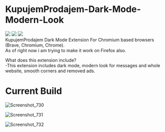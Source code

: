 # KupujemProdajem-Dark-Mode-Modern-Look
<img src="https://img.shields.io/badge/test-phase-brightgreen"> <img src="https://img.shields.io/badge/version-1.0-brightgreen"> <img src="https://img.shields.io/badge/chromium-addon-blue"> <br>
KupujemProdajem Dark Mode Extension For Chromium based browsers (Brave, Chromium, Chrome).<br>
As of right now i am trying to make it work on Firefox also.

What does this extension include?<br>
-This extension includes dark mode, modern look for messages and whole website, smooth corners and removed ads.


<h1>Current Build</h1>

![Screenshot_730](https://user-images.githubusercontent.com/84463361/200092587-c2244b5b-cfd9-4c49-a101-eac38299f6fe.png)

![Screenshot_731](https://user-images.githubusercontent.com/84463361/200092594-23ca33df-34c3-4b87-b641-4d181c32294f.png)

![Screenshot_732](https://user-images.githubusercontent.com/84463361/200092597-34556690-135e-4d46-b49b-2360a38936f5.png)
